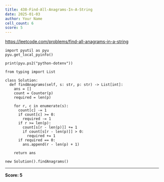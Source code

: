 ```yaml
---
title: 438-Find-All-Anagrams-In-A-String
date: 2025-01-03
author: Your Name
cell_count: 6
score: 5
---
```


https://leetcode.com/problems/find-all-anagrams-in-a-string


```
import pyutil as pyu
pyu.get_local_pyinfo()
```


```
print(pyu.ps2("python-dotenv"))
```


```
from typing import List
```


```
class Solution:
  def findAnagrams(self, s: str, p: str) -> List[int]:
    ans = []
    count = Counter(p)
    required = len(p)

    for r, c in enumerate(s):
      count[c] -= 1
      if count[c] >= 0:
        required -= 1
      if r >= len(p):
        count[s[r - len(p)]] += 1
        if count[s[r - len(p)]] > 0:
          required += 1
      if required == 0:
        ans.append(r - len(p) + 1)

    return ans
```


```
new Solution().findAnagrams()
```


---
**Score: 5**